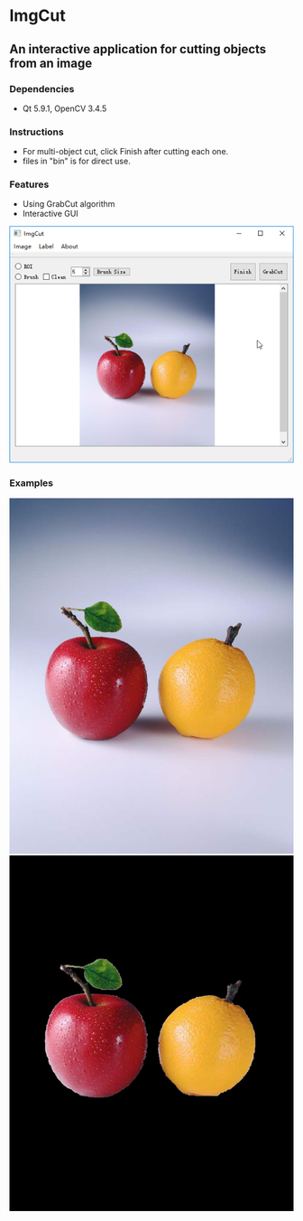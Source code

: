 # ImgCut 

## An interactive application for cutting objects from an image

### Dependencies

* Qt 5.9.1, OpenCV 3.4.5

### Instructions

* For multi-object cut, click Finish after cutting each one.
* files in "bin" is for direct use.

### Features

* Using GrabCut algorithm
* Interactive GUI

![](/Examples/GUI.png)

### Examples

![](/Examples/demo.jpg)
![](/Examples/res.jpg)